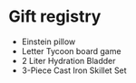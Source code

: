 # Gift registry

* Einstein pillow
* Letter Tycoon board game
* 2 Liter Hydration Bladder
* 3-Piece Cast Iron Skillet Set

